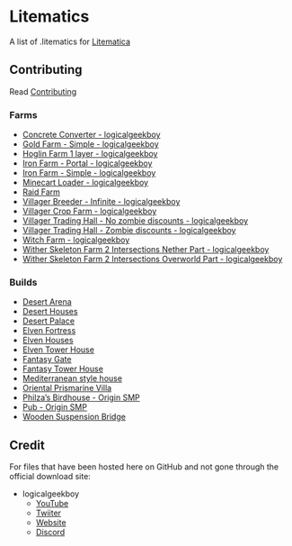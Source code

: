 # Litematics
A list of .litematics for [Litematica](https://www.curseforge.com/minecraft/mc-mods/litematica)

## Contributing
Read [Contributing](contributing.md)

### Farms
* [Concrete Converter - logicalgeekboy](https://github.com/DillonB07/Litematics/raw/main/Files/logicalgeekboy/LGB_Concrete_Converter.litematic/)
* [Gold Farm - Simple - logicalgeekboy](https://github.com/DillonB07/Litematics/raw/main/Files/logicalgeekboy/SM_Gold_farm.litematic/)
* [Hoglin Farm 1 layer - logicalgeekboy](https://github.com/DillonB07/Litematics/raw/main/Files/logicalgeekboy/Hoglin_Farm1_Layer.litematic/)
* [Iron Farm - Portal - logicalgeekboy](https://github.com/DillonB07/Litematics/raw/main/Files/logicalgeekboy/logic_portal_farm.litematic/)
* [Iron Farm - Simple - logicalgeekboy](https://github.com/DillonB07/Litematics/raw/main/Files/logicalgeekboy/LGB_SM_Iron_Farm.litematic/)
* [Minecart Loader - logicalgeekboy](https://github.com/DillonB07/Litematics/raw/main/Files/logicalgeekboy/Minecart_Loader_Legacy_SMP_2_13.litematic/)
* [Raid Farm](https://www.planetminecraft.com/project/raid-farm-inspired-by-raysworks/)
* [Villager Breeder - Infinite - logicalgeekboy](https://github.com/DillonB07/Litematics/raw/main/Files/logicalgeekboy/SM_VillagerBreeder.litematic/)
* [Villager Crop Farm - logicalgeekboy](https://github.com/DillonB07/Litematics/raw/main/Files/logicalgeekboy/SM_CropFarm.litematic/)
* [Villager Trading Hall - No zombie discounts - logicalgeekboy](https://github.com/DillonB07/Litematics/raw/main/Files/logicalgeekboy/SM_TradingHall_noZombie.litematic/)
* [Villager Trading Hall - Zombie discounts - logicalgeekboy](https://github.com/DillonB07/Litematics/raw/main/Files/logicalgeekboy/SM_TradingHall_Zombie.litematic/)
* [Witch Farm - logicalgeekboy](https://github.com/DillonB07/Litematics/raw/main/Files/logicalgeekboy/Witch_Farm.litematic/)
* [Wither Skeleton Farm 2 Intersections Nether Part - logicalgeekboy](https://github.com/DillonB07/Litematics/raw/main/Files/logicalgeekboy/Wither_Skeleton_Farm_-_2_Intersections_Nether.litematic/)
* [Wither Skeleton Farm 2 Intersections Overworld Part - logicalgeekboy](https://github.com/DillonB07/Litematics/raw/main/Files/logicalgeekboy/Wither_Skeleton_Farm_-_2_Intersections_Overworld.litematic/)

### Builds
* [Desert Arena](https://www.planetminecraft.com/project/desert-arena-4612082/)
* [Desert Houses](https://www.planetminecraft.com/project/3-desert-houses/)
* [Desert Palace](https://www.planetminecraft.com/project/small-desert-palace/)
* [Elven Fortress](https://www.planetminecraft.com/project/elven-fortress-4610939/)
* [Elven Houses](https://www.planetminecraft.com/project/3-elven-houses/)
* [Elven Tower House](https://www.planetminecraft.com/project/elven-tower-house/)
* [Fantasy Gate](https://www.planetminecraft.com/project/fantasy-gate-structure/)
* [Fantasy Tower House](https://www.planetminecraft.com/project/fantasy-tower-house-4619284/)
* [Mediterranean style house](https://www.planetminecraft.com/project/mediterranean-style-house-4707287/)
* [Oriental Prismarine Villa](https://www.planetminecraft.com/project/oriental-prismarine-villa/)
* [Philza’s Birdhouse - Origin SMP](https://www.planetminecraft.com/project/philza-s-birdhouse-from-origin-smp-schematica-litematica/)
* [Pub - Origin SMP](https://www.planetminecraft.com/project/the-pub-from-origin-smp-schematic-litematica/)
* [Wooden Suspension Bridge](https://www.planetminecraft.com/project/wooden-suspension-bridge-5068951/)

## Credit
For files that have been hosted here on GitHub and not gone through the official download site:
* logicalgeekboy
  * [YouTube](https://www.youtube.com/channel/UCJx74HaacAjDZk8LPdOfUFQ)
  * [Twiiter](https://twitter.com/LogicalGeekBoy)
  * [Website](https://logicalgeekboy.com)
  * [Discord](https://discord.gg/FnYSbKF)

